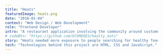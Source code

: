 ```yaml
---
title: "Heats"
featuredImage: heats.png
date: "2018-01-04"
context: "Web Design / Web Development"
role: "Frontend Developer"
intro: "A restaurant application involving the community around customers, chefs and restaurant staff."
# codeBtn: "https://github.com/DlOMEDES/healty_eats"
story: "Heats needed more exposure to people searching for healthy foods online. It is built as a landing page that responds to differnt screen sizes. Making sure that it renders clean information on most devices."
tech: "Technologies behind this project are HTML, CSS and JavaScript."
---
```

